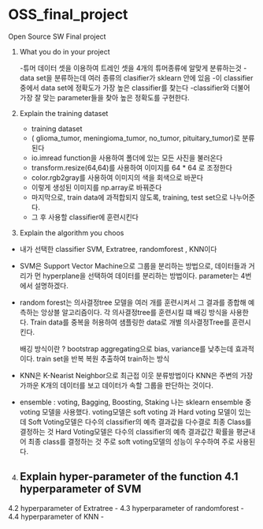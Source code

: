 # OSS_final_project
Open Source SW Final project

1. What you do in your project

   -튜머 데이터 셋을 이용하여 트레인 셋을 4개의 튜머종류에 알맞게 분류하는것
   -data set을 분류하는데 여러 종류의 clasifier가 sklearn 안에 있음
   -이 classifier 중에서 data set에 정확도가 가장 높은 classifier를 찾는다
   -classifier와 더불어 가장 잘 맞는 parameter들을 찾아 높은 정확도를 구현한다.
   
2. Explain the training dataset
   - training dataset
   - ( glioma_tumor, meningioma_tumor, no_tumor, pituitary_tumor)로 분류된다
   - io.imread function을 사용하여 폴더에 있는 모든 사진을 불러온다
   - transform.resize(64,64)를 사용하여 이미지를 64 * 64 로 조정한다
   - color.rgb2gray를 사용하여 이미지의 색을 회색으로 바꾼다
   - 이렇게 생성된 이미지를 np.array로 바꿔준다
   - 마지막으로, train data에 과적합되지 않도록, training, test set으로 나누어준다.
   - 그 후 사용할 classifier에 훈련시킨다
 
 
 3. Explain the algorithm you choos
   - 내가 선택한 classifier SVM, Extratree, randomforest , KNN이다
   - SVM은 Support Vector Machine으로 그룹을 분리하는 방법으로, 데이터들과 거리가 먼 hyperplane을
     선택하여 데이터를 분리하는 방법이다.
     parameter는 4번에서 설명하겠다.
     
   - random forest는 의사결정tree 모델을 여러 개를 훈련시켜서 그 결과를 종합해 예측하는 앙상블 알고리즘이다.
     각 의사결정tree를 훈련시킬 떄 배깅 방식을 사용한다. Train data를 중복을 허용하여 샘플링한 data로
     개별 의사결정Tree를 훈련시킨다.
     
     배깅 방식이란 ?
     bootstrap aggregating으로 bias, variance를 낮추는데 효과적이다.
     train set을 반복 복원 추출하여 train하는 방식
     
   - KNN은 K-Nearist Neighbor으로 최근접 이웃 분류방법이다
     KNN은 주변의 가장 가까운 K개의 데이터를 보고 데이터가 속할 그룹을 판단하는 것이다. 
   
   - ensemble : voting, Bagging, Boosting, Staking
     나는 sklearn ensemble 중 voting 모델을 사용했다.
     voting모델은 soft voting 과 Hard voting 모델이 있는데
     Soft Voting모델은 다수의 classifier의 예측 결과값을 다수결로 최종 Class를 결정하는 것
     Hard Voting모델은 다수의 classifier의 예측 결과값간 확률을 평균내어 최종 class를 결정하는 것
     주로 soft voting모델의 성능이 우수하여 주로 사용된다.
     
  4. Explain hyper-parameter of the function
   4.1 hyperparameter of SVM
     -
   4.2 hyperparameter of Extratree
     -
   4.3 hyperparameter of randomforest
     -
   4.4 hyperparameter of KNN
    - 
